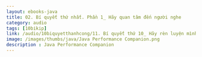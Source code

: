 ```yaml
---
layout: ebooks-java
title: 02. Bí quyết thứ nhất. Phần 1_ Hãy quan tâm đến người nghe 
category: audio
tags: [10bikip]
link: /audio/10biquyetthanhcong/11. Bí quyết thứ 10_ Hãy rèn luyện mình mới mở mỗi ngày.mp3 
image: /images/thumbs/java/Java Performance Companion.png
description : Java Performance Companion 
---
```












